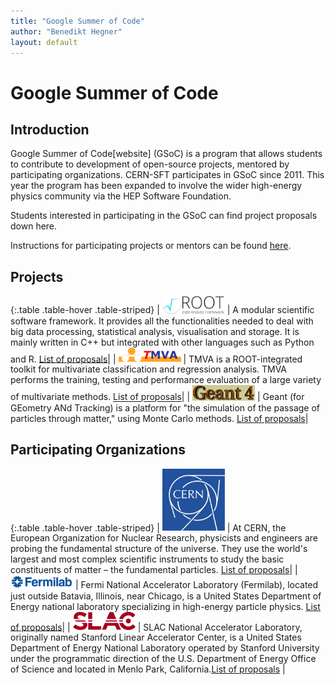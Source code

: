 ```yaml
---
title: "Google Summer of Code"
author: "Benedikt Hegner"
layout: default
---
```


# Google Summer of Code

## Introduction

Google Summer of Code[website] (GSoC) is a program that allows students to contribute to development of open-source projects, mentored by participating organizations. CERN-SFT participates in GSoC since 2011. This year the program has been expanded to involve the wider high-energy physics community via the HEP Software Foundation.  

Students interested in participating in the GSoC can find project proposals down here.

Instructions for participating projects or mentors can be found [here](/gsoc/mentors.html).


## Projects

{:.table .table-hover  .table-striped}
| <img src="/images/rootlogo.png" width="100"> | A modular scientific software framework. It provides all the functionalities needed to deal with big data processing, statistical analysis, visualisation and storage. It is mainly written in C++ but integrated with other languages such as Python and R. [List of proposals](/gsoc/project_root.html)|
| <img src="/images/tmva_logo.gif" width="100"> | TMVA is a ROOT-integrated toolkit for multivariate classification and regression analysis. TMVA performs the training, testing and performance evaluation of a large variety of multivariate methods. [List of proposals](/gsoc/project_tmva.html)|
| <img src="/images/geanttiny.gif" width="100"> | Geant (for GEometry ANd Tracking) is a platform for "the simulation of the passage of particles through matter," using Monte Carlo methods. [List of proposals](/gsoc/project_geant4.html)|

## Participating Organizations

{:.table .table-hover  .table-striped}
| <img src="/images/CERN-logo.jpg" width="100"> | At CERN, the European Organization for Nuclear Research, physicists and engineers are probing the fundamental structure of the universe. They use the world's largest and most complex scientific instruments to study the basic constituents of matter – the fundamental particles. [List of proposals](/gsoc/cern.html)|
| <img src="/images/FNAL-Logo-NAL-Blue.jpg" width="100"> | Fermi National Accelerator Laboratory (Fermilab), located just outside Batavia, Illinois, near Chicago, is a United States Department of Energy national laboratory specializing in high-energy particle physics. [List of proposals](/gsoc/fnal.html)|
| <img src="/images/SLAC_Logo.png" width="100"> | SLAC National Accelerator Laboratory, originally named Stanford Linear Accelerator Center, is a United States Department of Energy National Laboratory operated by Stanford University under the programmatic direction of the U.S. Department of Energy Office of Science and located in Menlo Park, California.[List of proposals](/gsoc/slac.html) |
